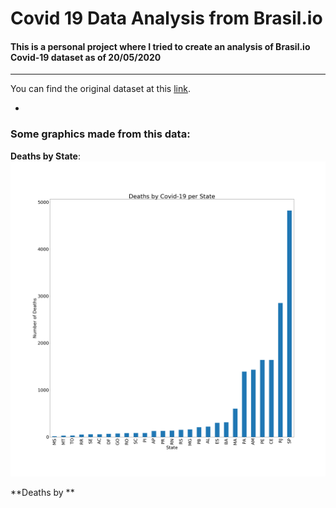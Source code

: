 # Covid 19 Data Analysis from Brasil.io

#### This is a personal project where I tried to create an analysis of Brasil.io Covid-19 dataset as of 20/05/2020
---

You can find the original dataset at this [link](https://www.kaggle.com/rafaelds/covid19-brasilio).

-
### Some graphics made from this data:
**Deaths by State**:![Deaths by state](./figures/deaths-per-state.png)

**Deaths by **